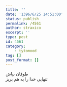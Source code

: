 ```yaml
---
title: ''
date: '1396/6/25 14:51:00'
status: publish
permalink: /4561
author: straxico
excerpt: ''
type: post
id: 4561
category:
    - tytomood
tag: []
post_format: []
---
```

طوفان بپاش  
تنهایی خدا را به هم بریز